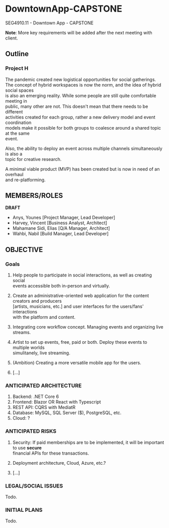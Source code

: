 # DowntownApp-CAPSTONE

SEG4910.11 - Downtown App - CAPSTONE

**Note**: More key requirements will be added after the next meeting with client.

## Outline

### Project H

The pandemic created new logistical opportunities for social gatherings.  
The concept of hybrid workspaces is now the norm, and the idea of hybrid social spaces  
is also an emerging reality. While some people are still quite comfortable meeting in  
public, many other are not. This doesn't mean that there needs to be different  
activities created for each group, rather a new delivery model and event coordination  
models make it possible for both groups to coalesce around a shared topic at the same  
event.

Also, the ability to deploy an event across multiple channels simultaneously is also a  
topic for creative research.

A minimal viable product (MVP) has been created but is now in need of an overhaul  
and re-platforming.


## MEMBERS/ROLES

**DRAFT**

- Anys, Younes [Project Manager, Lead Developer]
- Harvey, Vincent [Business Analyst, Architect]
- Mahamane Sidi, Elias [Q/A Manager, Architect]
- Wahbi, Nabil [Build Manager, Lead Developer]

## OBJECTIVE

### Goals

1. Help people to participate in social interactions, as well as creating social  
events accessible both in-person and virtually.

2. Create an administrative-oriented web application for the content creators and producers  
[artists, musicians, etc.] and user interfaces for the users/fans' interactions  
with the platform and content.

3. Integrating core workflow concept. Managing events and organizing live streams.

4. Artist to set up events, free, paid or both. Deploy these events to multiple worlds  
simulitanely, live streaming.

5. (Ambition) Creating a more versatile mobile app for the users.

6. [...]

### ANTICIPATED ARCHITECTURE

1. Backend:		.NET Core 6
2. Frontend:	Blazor OR React with Typescript
3. REST API:	CQRS with MediatR
4. Database:	MySQL, SQL Server ($), PostgreSQL, etc.
5. Cloud:		?

### ANTICIPATED RISKS

1. Security: If paid memberships are to be implemented, it will be important to use **secure**  
financial APIs for these transactions.

2. Deployment architecture, Cloud, Azure, etc.?

3. [...]

### LEGAL/SOCIAL ISSUES

Todo.

### INITIAL PLANS

Todo.